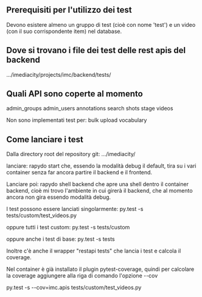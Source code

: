 
## Prerequisiti per l'utilizzo dei test

Devono esistere almeno un gruppo di test (cioè con nome 'test') e un 
video (con il suo corrispondente item) nel database.


## Dove si trovano i file dei test delle rest apis del backend ##

.../imediacity/projects/imc/backend/tests/


## Quali API sono coperte al momento ##
admin_groups
admin_users
annotations
search
shots
stage
videos

Non sono implementati test per:
bulk
upload
vocabulary


## Come lanciare i test ##

Dalla directory root del repository git:
.../imediacity/

lanciare:
rapydo start
che, essendo la modalità debug il default, tira su i vari container senza far ancora partire il backend e il frontend.

Lanciare poi:
rapydo shell backend
che apre una shell dentro il container backend, cioè mi trovo l'ambiente in cui girerà il backend, che al momento ancora non gira essendo modalità debug.

I test possono essere lanciati singolarmente:
py.test -s tests/custom/test_videos.py

oppure tutti i test custom:
py.test -s tests/custom

oppure anche i test di base:
py.test -s tests

Inoltre c'è anche il wrapper "restapi tests" che lancia i test e calcola il coverage.


Nel container è già installato il plugin pytest-coverage, quindi per calcolare la coverage 
aggiungere alla riga di comando l'opzione --cov

py.test -s --cov=imc.apis tests/custom/test_videos.py


